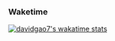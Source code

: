 ### Waketime
[![davidgao7's wakatime stats](https://github-readme-stats.vercel.app/api/wakatime?username=davidgao7)](https://github.com/anuraghazra/github-readme-stats)
